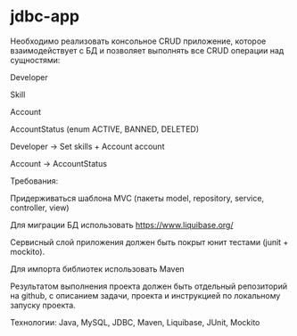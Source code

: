 # jdbc-app
Необходимо реализовать консольное CRUD приложение, которое взаимодействует с БД и позволяет выполнять все CRUD операции над сущностями:

Developer

Skill

Account

AccountStatus (enum ACTIVE, BANNED, DELETED)

Developer -> Set<Skill> skills + Account account

Account -> AccountStatus

Требования:

Придерживаться шаблона MVC (пакеты model, repository, service, controller, view)

Для миграции БД использовать https://www.liquibase.org/

Сервисный слой приложения должен быть покрыт юнит тестами (junit + mockito).

Для импорта библиотек использовать Maven

Результатом выполнения проекта должен быть отдельный репозиторий на github, с описанием задачи, проекта и инструкцией по локальному запуску проекта.

Технологии: Java, MySQL, JDBC, Maven, Liquibase, JUnit, Mockito
